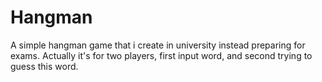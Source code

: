 # Hangman
A simple hangman game that i create in university instead preparing for exams. Actually it's for two players, first input word, and second trying to guess this word.

